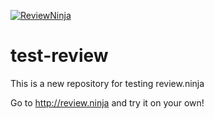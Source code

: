 [![ReviewNinja](http://app.review.ninja/assets/images/wereviewninja-32.png)](http://app.review.ninja/thojansen/test-review)


test-review
===========

This is a new repository for testing review.ninja

Go to http://review.ninja and try it on your own!

